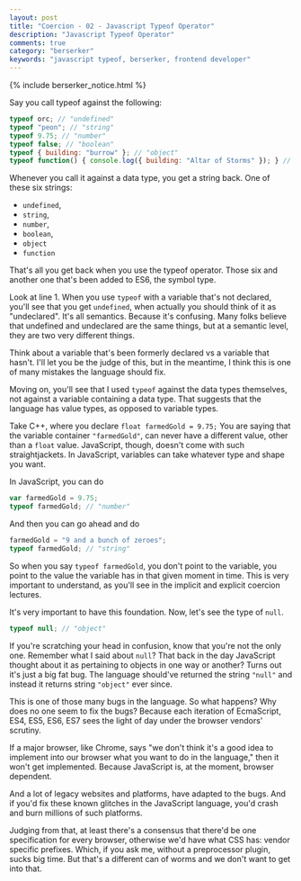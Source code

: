 ```yaml
---
layout: post
title: "Coercion - 02 - Javascript Typeof Operator"
description: "Javascript Typeof Operator"
comments: true
category: "berserker"
keywords: "javascript typeof, berserker, frontend developer"
---
```


{% include berserker_notice.html %}

Say you call typeof against the following:

```javascript
typeof orc; // "undefined"
typeof "peon"; // "string"
typeof 9.75; // "number"
typeof false; // "boolean"
typeof { building: "burrow" }; // "object"
typeof function() { console.log({ building: "Altar of Storms" }); } // "function"
```

Whenever you call it against a data type, you get a string back. One of these six strings:
- ```undefined```,
- ```string```,
- ```number```,
- ```boolean```,
- ```object```
- ```function```

That's all you get back when you use the typeof operator. Those six and another one that's been added to ES6, the symbol type.

Look at line 1. When you use ```typeof``` with a variable that's not declared, you'll see that you get ```undefined```, when actually you should think of it as "undeclared". It's all semantics. Because it's confusing. Many folks believe that undefined and undeclared are the same things, but at a semantic level, they are two very different things.

Think about a variable that's been formerly declared vs a variable that hasn't. I'll let you be the judge of this, but in the meantime, I think this is one of many mistakes the language should fix.

Moving on, you'll see that I used ```typeof``` against the data types themselves, not against a variable containing a data type. That suggests that the language has value types, as opposed to variable types.

Take C++, where you declare ```float farmedGold = 9.75;``` You are saying that the variable container ```"farmedGold"```, can never have a different value, other than a ```float``` value. JavaScript, though, doesn't come with such straightjackets. In JavaScript, variables can take whatever type and shape you want.

In JavaScript, you can do

```javascript
var farmedGold = 9.75;
typeof farmedGold; // "number"
```

And then you can go ahead and do

```javascript
farmedGold = "9 and a bunch of zeroes";
typeof farmedGold; // "string"
```

So when you say ```typeof farmedGold```, you don't point to the variable, you point to the value the variable has in that given moment in time. This is very important to understand, as you'll see in the implicit and explicit coercion lectures.

It's very important to have this foundation. Now, let's see the type of ```null```.

```javascript
typeof null; // "object"
```

If you're scratching your head in confusion, know that you're not the only one. Remember what I said about ```null```? That back in the day JavaScript thought about it as pertaining to objects in one way or another? Turns out it's just a big fat bug. The language should've returned the string ```"null"``` and instead it returns string ```"object"``` ever since.

This is one of those many bugs in the language. So what happens? Why does no one seem to fix the bugs? Because each iteration of EcmaScript, ES4, ES5, ES6, ES7 sees the light of day under the browser vendors' scrutiny.

If a major browser, like Chrome, says "we don't think it's a good idea to implement into our browser what you want to do in the language," then it won't get implemented. Because JavaScript is, at the moment, browser dependent.

And a lot of legacy websites and platforms, have adapted to the bugs. And if you'd fix these known glitches in the JavaScript language, you'd crash and burn millions of such platforms.

Judging from that, at least there's a consensus that there'd be one specification for every browser, otherwise we'd have what CSS has: vendor specific prefixes. Which, if you ask me, without a preprocessor plugin, sucks big time. But that's a different can of worms and we don't want to get into that.
